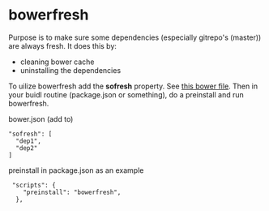 bowerfresh
==========

Purpose is to make sure some dependencies (especially gitrepo's (master)) are always fresh. 
It does this by:

- cleaning bower cache
- uninstalling the dependencies

To uilize bowerfresh add the **sofresh** property. See [this bower file](./bower.json). 
Then in your buidl routine (package.json or something), do a preinstall and run bowerfresh.

bower.json (add to)
```
"sofresh": [
  "dep1",
  "dep2"
]
```
preinstall in package.json as an example
```
 "scripts": {
    "preinstall": "bowerfresh",
  },
```